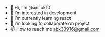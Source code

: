 - 👋 Hi, I’m @anilbk10
- 👀 I’m interested in development 
- 🌱 I’m currently learning react
- 💞️ I’m looking to collaborate on project
- 📫 How to reach me abk33916@gmail.com

<!---
anilbk10/anilbk10 is a ✨ special ✨ repository because its `README.md` (this file) appears on your GitHub profile.
You can click the Preview link to take a look at your changes.
--->

